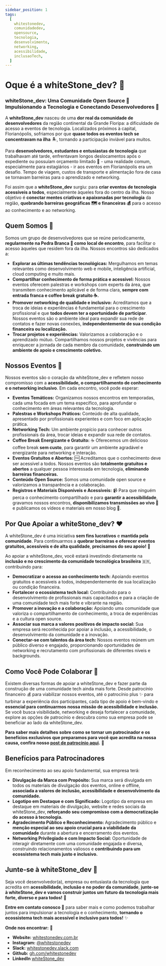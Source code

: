 ```yaml
---
sidebar_position: 1
tags:
  [
    whitestonedev,
    comunidadedev,
    opensource,
    tecnologia,
    desenvolvimento,
    networking,
    acessibilidade,
    inclusaoTech,
  ]
---
```


# Oque é a whiteStone_dev? 🤔

### whiteStone_dev: Uma Comunidade Open Source 🚀 Impulsionando a Tecnologia e Conectando Desenvolvedores 🤝

A **whiteStone_dev** nasceu de uma **dor real da comunidade de desenvolvedores** da região continental da Grande Floripa: a dificuldade de acesso a eventos de tecnologia. Localizados próximos à capital, Florianópolis, sofriamos por que **quase todos os eventos tech se concentravam na ilha** 🏝️, tornando a participação inviável para muitos.

Para **desenvolvedores, estudantes e entusiastas de tecnologia** que trabalhavam até tarde, enfrentavam longos deslocamentos após o expediente ou possuíam orçamento limitado 💸 - uma realidade comum, especialmente para estagiários - ir aos eventos em Florianópolis era um desafio. Tempo de viagem, custos de transporte e alimentação fora de casa se tornavam barreiras para o aprendizado e networking.

Foi assim que a **whiteStone_dev** surgiu: para **criar eventos de tecnologia acessíveis a todos**, especialmente àqueles fora do centro da ilha. Nosso objetivo é **conectar mentes criativas e apaixonadas por tecnologia** da região, **quebrando barreiras geográficas 🗺️ e financeiras 💰** para o acesso ao conhecimento e ao networking.

## Quem Somos 👥

Somos um grupo de desenvolvedores que se reúne periodicamente, **regularmente na Pedra Branca 📍 como local de encontro**, para facilitar o acesso àqueles que residem fora da ilha. Nossos encontros são dedicados a:

- **Explorar as últimas tendências tecnológicas:** Mergulhamos em temas relevantes como desenvolvimento web e mobile, inteligência artificial, cloud computing e muito mais.
- **Compartilhar conhecimento de forma prática e acessível:** Nossos eventos oferecem palestras e workshops com experts da área, que transmitem conhecimento aplicável e de forma clara, **sempre com entrada franca e coffee break gratuito ☕.**
- **Promover networking de qualidade e inclusivo:** Acreditamos que a troca de ideias e experiências é fundamental para o crescimento profissional e que **todos devem ter a oportunidade de participar**. Nossos eventos são o ambiente ideal para expandir sua rede de contatos e fazer novas conexões, **independentemente de sua condição financeira ou localização.**
- **Trocar projetos e experiências:** Valorizamos a colaboração e o aprendizado mútuo. Compartilhamos nossos projetos e vivências para enriquecer a jornada de cada membro da comunidade, **construindo um ambiente de apoio e crescimento coletivo.**

## Nossos Eventos 🎉

Nossos eventos são o coração da whiteStone_dev e refletem nosso compromisso com a **acessibilidade, o compartilhamento de conhecimento e o networking inclusivo**. Em cada encontro, você pode esperar:

- **Eventos Temáticos:** Organizamos nossos encontros em temporadas, cada uma focada em um tema específico, para aprofundar o conhecimento em áreas relevantes da tecnologia.
- **Palestras e Workshops Práticos:** Conteúdo de alta qualidade, apresentado por profissionais experientes e com foco em aplicação prática.
- **Networking Tech:** Um ambiente propício para conhecer outros profissionais da área, trocar ideias e expandir sua rede de contatos.
- **Coffee Break Energizante e Gratuito:** ☕ Oferecemos um delicioso coffee break **sem custo**, para garantir um ambiente agradável e energizante para networking e interação.
- **Eventos Gratuitos e Abertos:** 🆓 Acreditamos que o conhecimento deve ser acessível a todos. Nossos eventos são **totalmente gratuitos e abertos** a qualquer pessoa interessada em tecnologia, **eliminando barreiras financeiras.**
- **Conteúdo Open Source:** Somos uma comunidade open source e valorizamos a transparência e a colaboração.
- **Registros e Materiais Disponíveis e Acessíveis:** 📹 Para que ninguém perca o conhecimento compartilhado e para **garantir a acessibilidade**, gravamos nossos encontros, **disponibilizamos transmissões ao vivo 🔴** e publicamos os vídeos e materiais em nosso blog 📝.

## Por Que Apoiar a whiteStone_dev? ❤️

A whiteStone_dev é uma iniciativa **sem fins lucrativos** e **mantida pela comunidade**. Para continuarmos a **quebrar barreiras e oferecer eventos gratuitos, acessíveis e de alta qualidade**, **precisamos do seu apoio!** 🙏

Ao apoiar a whiteStone_dev, você estará investindo diretamente na **inclusão e no crescimento da comunidade tecnológica brasileira** 🇧🇷, contribuindo para:

- **Democratizar o acesso ao conhecimento tech:** Apoiando eventos gratuitos e acessíveis a todos, independentemente de sua localização ou condição financeira.
- **Fortalecer o ecossistema tech local:** Contribuindo para o desenvolvimento de profissionais mais capacitados e para a criação de uma comunidade tech mais forte e vibrante na região.
- **Promover a inovação e a colaboração:** Apoiando uma comunidade que valoriza o compartilhamento de conhecimento, a troca de experiências e a cultura open source.
- **Associar sua marca a valores positivos de impacto social:** Sua empresa será reconhecida por apoiar a inclusão, a acessibilidade, o desenvolvimento da comunidade e a inovação.
- **Conectar-se com talentos da área tech:** Nossos eventos reúnem um público diverso e engajado, proporcionando oportunidades de networking e recrutamento com profissionais de diferentes níveis e backgrounds.

## Como Você Pode Colaborar 🤔

Existem diversas formas de apoiar a whiteStone_dev e fazer parte da construção de uma comunidade tech ainda mais forte. Desde patrocínio financeiro 💰 para viabilizar nossos eventos, até o patrocínio plus ✨ para turbinar a experiência dos participantes, cada tipo de apoio é bem-vindo e **essencial para continuarmos nossa missão de acessibilidade e inclusão.** Se você busca visibilidade, networking e deseja fortalecer a comunidade, explore as opções de patrocínio e descubra como sua empresa pode se beneficiar ao lado da whiteStone_dev.

**Para saber mais detalhes sobre como se tornar um patrocinador e os benefícios exclusivos que preparamos para você que acredita na nossa causa, confira nosso [post de patrocínio aqui](/eventos/patrocinio).** 🚀

## Benefícios para Patrocinadores

Em reconhecimento ao seu apoio fundamental, sua empresa terá:

- **Divulgação da Marca com Propósito:**  Sua marca será divulgada em todos os materiais de divulgação dos eventos, online e offline, **associada a valores de inclusão, acessibilidade e desenvolvimento da comunidade.**
- **Logotipo em Destaque e com Significado:** Logotipo da empresa em destaque em materiais de divulgação, website e redes sociais da whiteStone_dev, **reforçando seu compromisso com a democratização do acesso à tecnologia.**
- **Agradecimento Público e Reconhecimento:** Agradecimento público e **menção especial ao seu apoio crucial para a viabilidade da comunidade** durante a abertura e encerramento dos eventos.
- **Networking Privilegiado e com Impacto Social:** Oportunidade de interagir diretamente com uma comunidade engajada e diversa, construindo relacionamentos valiosos e **contribuindo para um ecossistema tech mais justo e inclusivo.**

## Junte-se à whiteStone_dev 👋

Seja você desenvolvedor(a), empresa ou entusiasta da tecnologia que acredita em **acessibilidade, inclusão e no poder da comunidade**, **junte-se à whiteStone_dev e vamos construir juntos um futuro da tecnologia mais forte, diverso e para todos!** 🚀

**Entre em contato conosco 📧** para saber mais e como podemos trabalhar juntos para impulsionar a tecnologia e o conhecimento, **tornando o ecossistema tech mais acessível e inclusivo para todos!** ✨

**Onde nos encontrar:** 📍

- **Website:** [whitestonedev.com.br](https://whitestonedev.com.br)
- **Instagram:** [@whitestonedev](https://www.instagram.com/whitestonedev)
- **Slack:** [whitestonedev.slack.com](whitestonedev.slack.com)
- **Github:** [gh.com/whitestonedev](https://github.com/whitestonedev)
- **LinkedIn** [whiteStone_dev](https://www.linkedin.com/company/whitestone-dev/) 
